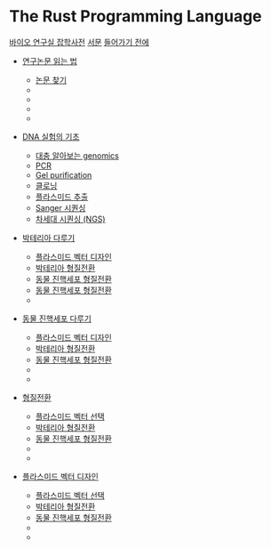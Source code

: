 # The Rust Programming Language

[바이오 연구실 잡학사전](./chapter_0/title-page.md)
[서문](./chapter_0/foreword.md)
[들어가기 전에](./chapter_0/introduction.md)


- [연구논문 읽는 법](./chapter_1/00.md)
    - [논문 찾기](./chapter_1/01.md)
    - [](./chapter_1/02.md)
    - [](./chapter_1/03.md)
    - [](./chapter_1/04.md)
    - [](./chapter_1/05.md)

- [DNA 실험의 기초](./chapter_2/00.md)
    - [대충 알아보는 genomics](./chapter_2/01.md)
    - [PCR](./chapter_2/02.md)
    - [Gel purification](./chapter_2/03.md)
    - [클로닝](./chapter_2/04.md)
    - [플라스미드 추출](./chapter_2/05.md)
    - [Sanger 시퀀싱](./chapter_2/06.md)
    - [차세대 시퀀싱 (NGS)](./chapter_2/07.md)

- [박테리아 다루기](./chapter_3/00.md)
    - [플라스미드 벡터 디자인](./chapter_3/01.md)
    - [박테리아 형질전환](./chapter_3/02.md)
    - [동물 진핵세포 형질전환](./chapter_3/03.md)
    - [동물 진핵세포 형질전환](./chapter_3/04.md)
    - [](./chapter_3/05.md)

- [동물 진핵세포 다루기](./chapter_4/00.md)
    - [플라스미드 벡터 디자인](./chapter_4/01.md)
    - [박테리아 형질전환](./chapter_4/02.md)
    - [동물 진핵세포 형질전환](./chapter_4/03.md)
    - [](./chapter_4/04.md)
    - [](./chapter_4/05.md)

- [형질전환](./chapter_5/00.md)
    - [플라스미드 벡터 선택](./chapter_5/01.md)
    - [박테리아 형질전환](./chapter_5/02.md)
    - [동물 진핵세포 형질전환](./chapter_5/03.md)
    - [](./chapter_5/04.md)
    - [](./chapter_5/05.md)

- [플라스미드 벡터 디자인](./chapter_6/00.md)
    - [플라스미드 벡터 선택](./chapter_6/01.md)
    - [박테리아 형질전환](./chapter_6/02.md)
    - [동물 진핵세포 형질전환](./chapter_6/03.md)
    - [](./chapter_6/04.md)
    - [](./chapter_6/05.md)
